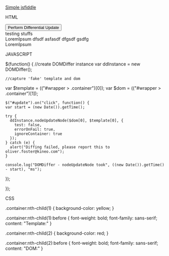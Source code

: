[Simple jsfiddle](https://jsfiddle.net/b6Lf8n6h/)


HTML

<button id="update">
Perform Differential Update
</button>

<div id="wrapper">

  <div class="container changemycontent template">
    <div>
      testing stuffs
    </div>
    Lorem​Ipsum dfsdf asfasdf dfgsdf gsdfg
  </div>

  <div class="container shouldmatchabove dom">
    LoremIpsum
  </div>
  
</div>



JAVASCRIPT

$(function() {
	//create DOMDiffer instance
  var ddInstance = new DOMDiffer();

	//capture 'fake' template and dom
  var $template = $($("#wrapper > .container")[0]);
  var $dom = $($("#wrapper > .container")[1]);

	$("#update").on("click", function() {
    var start = (new Date()).getTime();

    try {
      ddInstance.nodeUpdateNode($dom[0], $template[0], {
        test: false,
        errorOnFail: true,
        ignoreContainer: true
      });
    } catch (e) {
      alert("Diffing failed, please report this to oliver.foster@kineo.com");
    }

    console.log("DOMDiffer - nodeUpdateNode took", ((new Date()).getTime() - start), "ms");
   });

});


CSS

.container:nth-child(1) {
  background-color: yellow;
}

.container:nth-child(1):before {
  font-weight: bold;
  font-family: sans-serif;
  content: "Template:"
}

.container:nth-child(2) {
  background-color: red;
}

.container:nth-child(2):before {
  font-weight: bold;
  font-family: sans-serif;
  content: "DOM:"
}
